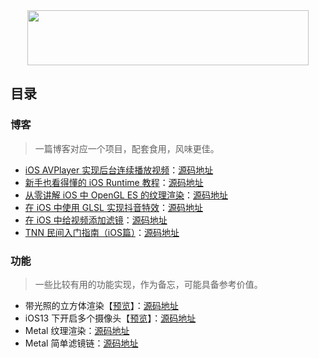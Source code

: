 <div align=center><img src="title.jpg" width="450" height="88"/></div>

## 目录

### 博客

> 一篇博客对应一个项目，配套食用，风味更佳。

* [iOS AVPlayer 实现后台连续播放视频](http://www.lymanli.com/2018/03/11/iOS-AVPlayer-%E5%AE%9E%E7%8E%B0%E5%90%8E%E5%8F%B0%E8%BF%9E%E7%BB%AD%E6%92%AD%E6%94%BE%E8%A7%86%E9%A2%91/)：[源码地址](https://github.com/lmf12/blog-demo/tree/master/testPlayer)
* [新手也看得懂的 iOS Runtime 教程](http://www.lymanli.com/2018/03/15/%E6%96%B0%E6%89%8B%E4%B9%9F%E7%9C%8B%E5%BE%97%E6%87%82%E7%9A%84-iOS-Runtime-%E6%95%99%E7%A8%8B/)：[源码地址](https://github.com/lmf12/blog-demo/tree/master/testRuntime)
* [从零讲解 iOS 中 OpenGL ES 的纹理渲染](http://www.lymanli.com/2019/02/17/ios-opengles-render-texture/)：[源码地址](https://github.com/lmf12/blog-demo/tree/master/testOpenGLESRender)
* [在 iOS 中使用 GLSL 实现抖音特效](http://www.lymanli.com/2019/04/05/ios-opengles-filter/)：[源码地址](https://github.com/lmf12/blog-demo/tree/master/testOpenGLESFilter)
* [在 iOS 中给视频添加滤镜](http://www.lymanli.com/2020/03/15/ios-video-filter/)：[源码地址](https://github.com/lmf12/blog-demo/tree/master/testVideoFilter)
* [TNN 民间入门指南（iOS篇）](http://www.lymanli.com/2020/10/08/tnn-tutorial-ios/)：[源码地址](https://github.com/lmf12/blog-demo/tree/master/testTNN_iOS)


### 功能

> 一些比较有用的功能实现，作为备忘，可能具备参考价值。

* 带光照的立方体渲染【[预览](testOpenGLESCube/preview.gif)】：[源码地址](https://github.com/lmf12/blog-demo/tree/master/testOpenGLESCube)
* iOS13 下开启多个摄像头【[预览](testMultiCamera/preview.gif)】：[源码地址](https://github.com/lmf12/blog-demo/tree/master/testMultiCamera)
* Metal 纹理渲染：[源码地址](https://github.com/lmf12/blog-demo/tree/master/testMetalRender)
* Metal 简单滤镜链：[源码地址](https://github.com/lmf12/blog-demo/tree/master/testMetalFilterChain)

